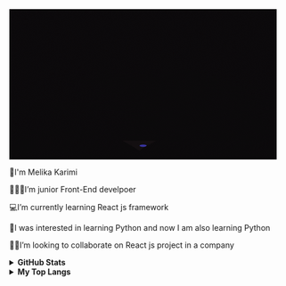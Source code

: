 
<img align="center" src="assets/giphy.gif"/>
<p>👋I'm Melika Karimi </p>
<p>👩🏻‍💻I’m junior Front-End develpoer</p>
<p>💻I’m currently learning React js framework </p>
<p>🧲I was interested in learning Python and now I am also learning Python </p>
<p>🤝🏻I’m looking to collaborate on React js project in a company </p>

<!--
**Melika-Ka/Melika-Ka** is a ✨ _special_ ✨ repository because its `README.md` (this file) appears on your GitHub profile.
Here are some ideas to get you started:
- 🔭 I’m currently working on ...
- 🌱 I’m currently learning ...
- 👯 I’m looking to collaborate on ...
- 🤔 I’m looking for help with ...
- 💬 Ask me about ...
- 📫 How to reach me: ...
- 😄 Pronouns: ...
- ⚡ Fun fact: ...
-->
<details>	
  <summary><b>GitHub Stats</b></summary>
  <img src="https://github-readme-stats.vercel.app/api?username=Melika-Ka&show_icons=true&theme=cobalt"/>
</details>
<details>	
  <summary><b>My Top Langs </b></summary>
 <img src="https://github-readme-stats.vercel.app/api/top-langs/?username=Melika-Ka&layout=compact"/>
</details>
